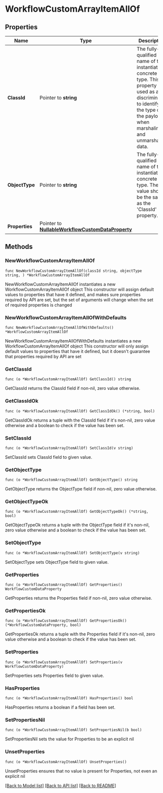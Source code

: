 # WorkflowCustomArrayItemAllOf

## Properties

Name | Type | Description | Notes
------------ | ------------- | ------------- | -------------
**ClassId** | Pointer to **string** | The fully-qualified name of the instantiated, concrete type. This property is used as a discriminator to identify the type of the payload when marshaling and unmarshaling data. | [default to "workflow.CustomArrayItem"]
**ObjectType** | Pointer to **string** | The fully-qualified name of the instantiated, concrete type. The value should be the same as the &#39;ClassId&#39; property. | [default to "workflow.CustomArrayItem"]
**Properties** | Pointer to [**NullableWorkflowCustomDataProperty**](workflow.CustomDataProperty.md) |  | [optional] 

## Methods

### NewWorkflowCustomArrayItemAllOf

`func NewWorkflowCustomArrayItemAllOf(classId string, objectType string, ) *WorkflowCustomArrayItemAllOf`

NewWorkflowCustomArrayItemAllOf instantiates a new WorkflowCustomArrayItemAllOf object
This constructor will assign default values to properties that have it defined,
and makes sure properties required by API are set, but the set of arguments
will change when the set of required properties is changed

### NewWorkflowCustomArrayItemAllOfWithDefaults

`func NewWorkflowCustomArrayItemAllOfWithDefaults() *WorkflowCustomArrayItemAllOf`

NewWorkflowCustomArrayItemAllOfWithDefaults instantiates a new WorkflowCustomArrayItemAllOf object
This constructor will only assign default values to properties that have it defined,
but it doesn't guarantee that properties required by API are set

### GetClassId

`func (o *WorkflowCustomArrayItemAllOf) GetClassId() string`

GetClassId returns the ClassId field if non-nil, zero value otherwise.

### GetClassIdOk

`func (o *WorkflowCustomArrayItemAllOf) GetClassIdOk() (*string, bool)`

GetClassIdOk returns a tuple with the ClassId field if it's non-nil, zero value otherwise
and a boolean to check if the value has been set.

### SetClassId

`func (o *WorkflowCustomArrayItemAllOf) SetClassId(v string)`

SetClassId sets ClassId field to given value.


### GetObjectType

`func (o *WorkflowCustomArrayItemAllOf) GetObjectType() string`

GetObjectType returns the ObjectType field if non-nil, zero value otherwise.

### GetObjectTypeOk

`func (o *WorkflowCustomArrayItemAllOf) GetObjectTypeOk() (*string, bool)`

GetObjectTypeOk returns a tuple with the ObjectType field if it's non-nil, zero value otherwise
and a boolean to check if the value has been set.

### SetObjectType

`func (o *WorkflowCustomArrayItemAllOf) SetObjectType(v string)`

SetObjectType sets ObjectType field to given value.


### GetProperties

`func (o *WorkflowCustomArrayItemAllOf) GetProperties() WorkflowCustomDataProperty`

GetProperties returns the Properties field if non-nil, zero value otherwise.

### GetPropertiesOk

`func (o *WorkflowCustomArrayItemAllOf) GetPropertiesOk() (*WorkflowCustomDataProperty, bool)`

GetPropertiesOk returns a tuple with the Properties field if it's non-nil, zero value otherwise
and a boolean to check if the value has been set.

### SetProperties

`func (o *WorkflowCustomArrayItemAllOf) SetProperties(v WorkflowCustomDataProperty)`

SetProperties sets Properties field to given value.

### HasProperties

`func (o *WorkflowCustomArrayItemAllOf) HasProperties() bool`

HasProperties returns a boolean if a field has been set.

### SetPropertiesNil

`func (o *WorkflowCustomArrayItemAllOf) SetPropertiesNil(b bool)`

 SetPropertiesNil sets the value for Properties to be an explicit nil

### UnsetProperties
`func (o *WorkflowCustomArrayItemAllOf) UnsetProperties()`

UnsetProperties ensures that no value is present for Properties, not even an explicit nil

[[Back to Model list]](../README.md#documentation-for-models) [[Back to API list]](../README.md#documentation-for-api-endpoints) [[Back to README]](../README.md)


